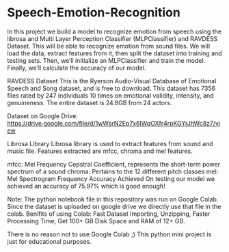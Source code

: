 # Speech-Emotion-Recognition

In this project we build a model to recognize emotion from speech using the librosa and Multi Layer Perception Classifier (MLPClassifier) and RAVDESS Dataset. This will be able to recognize emotion from sound files. We will load the data, extract features from it, then split the dataset into training and testing sets. Then, we’ll initialize an MLPClassifier and train the model. Finally, we’ll calculate the accuracy of our model.

RAVDESS Dataset
This is the Ryerson Audio-Visual Database of Emotional Speech and Song dataset, and is free to download. This dataset has 7356 files rated by 247 individuals 10 times on emotional validity, intensity, and genuineness. The entire dataset is 24.8GB from 24 actors.

Dataset on Google Drive: https://drive.google.com/file/d/1wWsrN2Ep7x6lWqOXfr4rpKGYrJhWc8z7/view

Librosa Library
Librosa library is used to extract features from sound and music file. Features extracted are mfcc, chroma and mel features.

mfcc: Mel Frequency Cepstral Coefficient, represents the short-term power spectrum of a sound
chroma: Pertains to the 12 different pitch classes
mel: Mel Spectrogram Frequency
Accuracy Achieved
On testing our model we achieved an accuracy of 75.97% which is good enough!

Note:
The python notebook file in this repository was run on Google Colab. Since the dataset is uploaded on google drive we directly use that file in the colab. Benifits of using Colab: Fast Dataset Importing, Unzipping, Faster Processing Time, Get 100+ GB Disk Space and RAM of 12+ GB.

There is no reason not to use Google Colab ;)
This python mini project is just for educational purposes.

